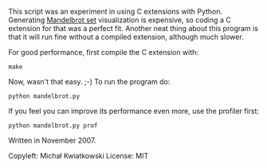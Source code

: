 This script was an experiment in using C extensions with Python. Generating [Mandelbrot set](http://en.wikipedia.org/wiki/Mandelbrot_set) visualization is expensive, so coding a C extension for that was a perfect fit. Another neat thing about this program is that it will run fine without a compiled extension, although much slower.

For good performance, first compile the C extension with:

    make

Now, wasn't that easy. ;-) To run the program do:

    python mandelbrot.py

If you feel you can improve its performance even more, use the profiler first:

    python mandelbrot.py prof

Written in November 2007.

Copyleft: Michał Kwiatkowski
License: MIT
